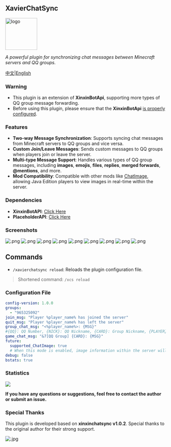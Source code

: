 ## XavierChatSync

<img src="https://krseoul.imgtbl.com/i/2024/08/05/66b0b6f413380.jpeg" alt="logo" width="100" height="100">

_A powerful plugin for synchronizing chat messages between Minecraft servers and QQ groups._

[中文](README_CN.MD)|[English](README.MD)

### Warning

- This plugin is an extension of **XinxinBotApi**, supporting more types of QQ group message forwarding.
- Before using this plugin, please ensure that the **XinxinBotApi** [is properly configured](https://bbs.mcxin.cn/archives/216).

### Features

- **Two-way Message Synchronization**: Supports syncing chat messages from Minecraft servers to QQ groups and vice versa.
- **Custom Join/Leave Messages**: Sends custom messages to QQ groups when players join or leave the server.
- **Multi-type Message Support**: Handles various types of QQ group messages, including **images**, **emojis**, **files**, **replies**, **merged forwards**, **@mentions**, and more.
- **Mod Compatibility**: Compatible with other mods like [ChatImage](https://modrinth.com/mod/chatimage/), allowing Java Edition players to view images in real-time within the server.

### Dependencies

- **XinxinBotAPI**: [Click Here](https://bbs.mcxin.cn/archives/216)
- **PlaceholderAPI**: [Click Here](https://www.spigotmc.org/resources/placeholderapi.6245/)

### Screenshots

![.png](https://s2.loli.net/2024/08/06/fkdsNhADUqpQ6En.png)
![.png](https://s2.loli.net/2024/08/06/tv8RukbgYVwncdD.png)
![.png](https://s2.loli.net/2024/08/06/Uyq8dHAQzjr4Tax.png)
![.png](https://s2.loli.net/2024/08/06/1lwJ6xtRQsnD3GE.png)
![.png](https://s2.loli.net/2024/08/06/2eQsTKUmHd1F3WJ.png)
![.png](https://s2.loli.net/2024/08/06/TvsdNhcPr528B6X.png)
![.png](https://s2.loli.net/2024/08/06/HaJoLlZVkhGXwer.png)
![.png](https://s2.loli.net/2024/08/06/yXBf7QehJRNcDdA.png)
![.png](https://s2.loli.net/2024/08/06/YOIn5VrswkDeazR.png)

## Commands

- `/xavierchatsync reload`: Reloads the plugin configuration file.

> Shortened command: `/xcs reload`

### Configuration File

```yaml
config-version: 1.0.0
groups:
  - "965325092"
join_msg: "Player %player_name% has joined the server"
quit_msg: "Player %player_name% has left the server"
group_chat_msg: "<%player_name%>: {MSG}"
#{QQ}: QQ Number, {NICK}: QQ Nickname, {CARD}: Group Nickname, {PLAYER}: Player bound to QQ (shows group nickname if unbound)
game_chat_msg: "&7[QQ Group] {CARD}: {MSG}"
future:
  supported_ChatImage: true
  # When this mode is enabled, image information within the server will be parsed into a format that the ChatImage mod can interpret and forwarded to the server. Players with this mod installed can view images within the server.
debug: false
bstats: true
```

### Statistics

[![](https://bstats.org/signatures/bukkit/XavierChatSync.svg)](https://bstats.org/plugin/bukkit/XavierChatSync/22894)

**If you have any questions or suggestions, feel free to contact the author or submit an issue.**

### Special Thanks

This plugin is developed based on **xinxinchatsync v1.0.2**. Special thanks to the original author for their strong support.

![.jpg](https://s2.loli.net/2024/08/15/1qG5ZMKARvnlBgC.jpg)